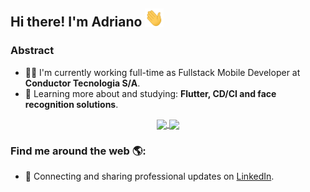 
## Hi there! I'm Adriano <img src="https://github.com/Adrianogba/adrianogba/blob/main/Hi.gif" width="30px"></h2>

### Abstract

- 👨‍💻 I'm currently working full-time as Fullstack Mobile Developer at **Conductor Tecnologia S/A**.
- 🌱 Learning more about and studying: **Flutter, CD/CI and face recognition solutions**.

<p align="center">
  <a href="https://github.com/anuraghazra/github-readme-stats">
    <img
      align="center"
      src="https://github-readme-stats.vercel.app/api/top-langs/?username=adrianogba&layout=compact"
    />
  </a>
  <a href="https://github.com/adrianogba/github-readme-stats">
    <img
      align="center"
      height="165"
      src="https://github-readme-stats.vercel.app/api?username=adrianogba&count_private=true&show_icons=true&custom_title=Github%20Status&hide=issues"
    />
  </a>
</p>


### Find me around the web 🌎:
- 💼 Connecting and sharing professional updates on <a href="https://www.linkedin.com/in/adriano-martins-de-pontes-b1b2a420/">LinkedIn</a>.
